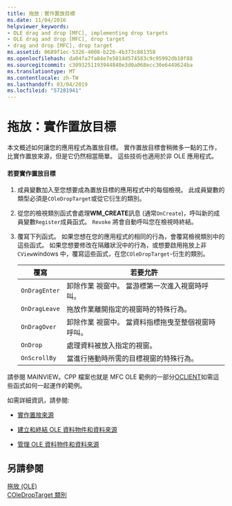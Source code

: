 ```yaml
---
title: 拖放：實作置放目標
ms.date: 11/04/2016
helpviewer_keywords:
- OLE drag and drop [MFC], implementing drop targets
- OLE drag and drop [MFC], drop target
- drag and drop [MFC], drop target
ms.assetid: 0689f1ec-5326-4008-b226-4b373c881358
ms.openlocfilehash: da04fa7fa84e7e5014d574583c9c95992db10f88
ms.sourcegitcommit: c3093251193944840e3d0a068ecc30e6449624ba
ms.translationtype: MT
ms.contentlocale: zh-TW
ms.lasthandoff: 03/04/2019
ms.locfileid: "57281941"
---
```

# <a name="drag-and-drop-implementing-a-drop-target"></a>拖放：實作置放目標

本文概述如何讓您的應用程式為置放目標。 實作置放目標會稍微多一點的工作，比實作置放來源，但是它仍然相當簡單。 這些技術也適用於非 OLE 應用程式。

#### <a name="to-implement-a-drop-target"></a>若要實作置放目標

1. 成員變數加入至您想要成為置放目標的應用程式中的每個檢視。 此成員變數的類型必須是`COleDropTarget`或從它衍生的類別。

1. 從您的檢視類別函式會處理**WM_CREATE**訊息 (通常`OnCreate`)，呼叫新的成員變數`Register`成員函式。 `Revoke` 將會自動呼叫您在檢視時終結。

1. 覆寫下列函式。 如果您想在您的應用程式的相同的行為，會覆寫檢視類別中的這些函式。 如果您想要修改在隔離狀況中的行為，或想要啟用拖放上非`CView`windows 中，覆寫這些函式，在您`COleDropTarget`-衍生的類別。

    |覆寫|若要允許|
    |--------------|--------------|
    |`OnDragEnter`|卸除作業 視窗中。 當游標第一次進入視窗時呼叫。|
    |`OnDragLeave`|拖放作業離開指定的視窗時的特殊行為。|
    |`OnDragOver`|卸除作業 視窗中。 當資料指標拖曳至整個視窗時呼叫。|
    |`OnDrop`|處理資料被放入指定的視窗。|
    |`OnScrollBy`|當進行捲動時所需的目標視窗的特殊行為。|

請參閱 MAINVIEW。CPP 檔案也就是 MFC OLE 範例的一部分[OCLIENT](../visual-cpp-samples.md)如需這些函式如何一起運作的範例。

如需詳細資訊，請參閱:

- [實作置放來源](../mfc/drag-and-drop-implementing-a-drop-source.md)

- [建立和終結 OLE 資料物件和資料來源](../mfc/data-objects-and-data-sources-creation-and-destruction.md)

- [管理 OLE 資料物件和資料來源](../mfc/data-objects-and-data-sources-manipulation.md)

## <a name="see-also"></a>另請參閱

[拖放 (OLE)](../mfc/drag-and-drop-ole.md)<br/>
[COleDropTarget 類別](../mfc/reference/coledroptarget-class.md)
